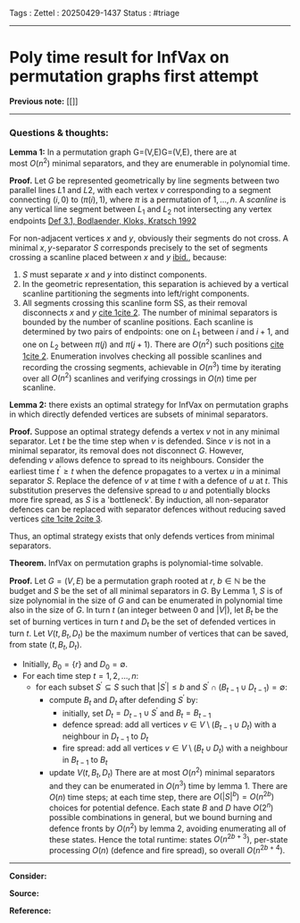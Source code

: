 Tags :
Zettel :  20250429-1437
Status : #triage 

-----

# Poly time result for InfVax on permutation graphs first attempt

**Previous note:** [[]]

-----

### Questions & thoughts:

**Lemma 1:** In a permutation graph G=(V,E)G=(V,E), there are at most $O(n^2)$ minimal separators, and they are enumerable in polynomial time.

**Proof.** Let $G$ be represented geometrically by line segments between two parallel lines $L1$ and $L2$, with each vertex $v$ corresponding to a segment connecting $(i,0)$ to $(\pi(i),1)$, where $\pi$ is a permutation of ${1,\dots,n}$. A _scanline_ is any vertical line segment between $L_1$ and $L_2$ not intersecting any vertex endpoints [Def 3.1, Bodlaender, Kloks, Kratsch 1992](https://research.tue.nl/files/4297898/390171.pdf)

For non-adjacent vertices $x$ and $y$, obviously their segments do not cross. A minimal $x,y$-separator $S$ corresponds precisely to the set of segments crossing a scanline placed between $x$ and $y$ [ibid.](https://research.tue.nl/files/4297898/390171.pdf), because:
1. $S$ must separate $x$ and $y$ into distinct components.
2. In the geometric representation, this separation is achieved by a vertical scanline partitioning the segments into left/right components.
3. All segments crossing this scanline form SS, as their removal disconnects $x$ and $y$ [cite 1](https://research.tue.nl/files/4297898/390171.pdf)[cite 2](https://www.sciencedirect.com/science/article/pii/S0304397510003518/pdf?md5=9212f6c98dc2f402a0b7f4766f4bb31d&pid=1-s2.0-S0304397510003518-main.pdf).
The number of minimal separators is bounded by the number of scanline positions. Each scanline is determined by two pairs of endpoints: one on $L_1$ between $i$ and $i+1$, and one on $L_2$ between $\pi(j)$ and $\pi(j+1)$. There are $O(n^2)$ such positions [cite 1](https://research.tue.nl/files/4297898/390171.pdf)[cite 2](https://www.sciencedirect.com/science/article/pii/S0304397510003518/pdf?md5=9212f6c98dc2f402a0b7f4766f4bb31d&pid=1-s2.0-S0304397510003518-main.pdf). Enumeration involves checking all possible scanlines and recording the crossing segments, achievable in $O(n^3)$ time by iterating over all $O(n^2)$ scanlines and verifying crossings in $O(n)$ time per scanline.

**Lemma 2:** there exists an optimal strategy for InfVax on permutation graphs in which directly defended vertices are subsets of minimal separators.

**Proof.**  Suppose an optimal strategy defends a vertex $v$ not in any minimal separator. Let $t$ be the time step when $v$ is defended. Since $v$ is not in a minimal separator, its removal does not disconnect $G$. However, defending $v$ allows defence to spread to its neighbours. Consider the earliest time $t^\prime\geq t$ when the defence propagates to a vertex $u$ in a minimal separator $S$. Replace the defence of $v$ at time $t$ with a defence of $u$ at $t$. This substitution preserves the defensive spread to $u$ and potentially blocks more fire spread, as $S$ is a 'bottleneck'. By induction, all non-separator defences can be replaced with separator defences without reducing saved vertices [cite 1](https://research.tue.nl/files/4297898/390171.pdf)[cite 2](https://www.sciencedirect.com/science/article/pii/S0304397515010853)[cite 3](https://www.semanticscholar.org/paper/b95375602515336650075b19013b8bfe35a22f3f).

Thus, an optimal strategy exists that only defends vertices from minimal separators.


**Theorem.** InfVax on permutation graphs is polynomial-time solvable.

**Proof.** Let $G=(V, E)$ be a permutation graph rooted at $r$, $b\in\mathbb{N}$ be the budget and $S$ be the set of all minimal separators in $G$. By Lemma 1, $S$ is of size polynomial in the size of $G$ and can be enumerated in polynomial time also in the size of $G$. In turn $t$ (an integer between 0 and $|V|$), let $B_t$ be the set of burning vertices in turn $t$ and $D_t$ be the set of defended vertices in turn $t$. Let $V(t, B_t, D_t)$ be the maximum number of vertices that can be saved, from state $(t, B_t, D_t)$.
 - Initially, $B_0=\{r\}$ and $D_0=\emptyset$.
 - For each time step $t=1, 2, \dots, n$:
	 - for each subset $S^\prime\subseteq S$ such that $|S^\prime|\leq b$ and $S^\prime\cap(B_{t-1}\cup D_{t-1})=\emptyset$:
		 - compute $B_t$ and $D_t$ after defending $S^\prime$ by:
			 - initially, set $D_t=D_{t-1}\cup S^\prime$ and $B_t=B_{t-1}$
			 - defence spread: add all vertices $v\in V\setminus (B_{t-1}\cup D_t)$ with a neighbour in $D_{t-1}$ to $D_t$ 
			 - fire spread: add all vertices $v\in V\setminus (B_t\cup D_t)$ with a neighbour in $B_{t-1}$ to $B_t$
		 - update $V(t, B_t, D_t)$
 There are at most $O(n^2)$ minimal separators and they can be enumerated in $O(n^3)$ time by lemma 1. There are $O(n)$ time steps; at each time step, there are $O(|S|^b)=O(n^{2b})$ choices for potential defence. Each state $B$ and $D$ have $O(2^n)$ possible combinations in general, but we bound burning and defence fronts by $O(n^2)$ by lemma 2, avoiding enumerating all of these states. Hence the total runtime: states $O(n^{2b+3})$, per-state processing $O(n)$ (defence and fire spread), so overall $O(n^{2b+4})$.

-----
 
**Consider:**


**Source:** 


**Reference:** 
